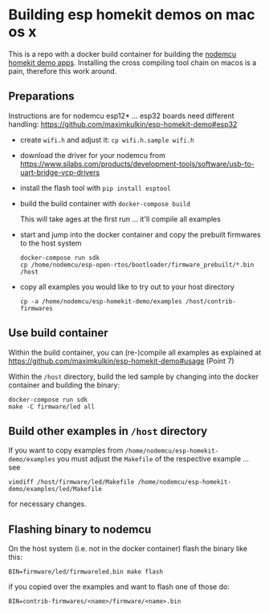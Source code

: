# Building esp homekit demos on mac os x

This is a repo with a docker build container for building the [nodemcu homekit demo apps](https://github.com/maximkulkin/esp-homekit-demo). Installing the cross compiling tool chain on macos is a pain, therefore this work around.



## Preparations

Instructions are for nodemcu esp12* ... esp32 boards need different handling: https://github.com/maximkulkin/esp-homekit-demo#esp32 

- create `wifi.h` and adjust it: `cp wifi.h.sample wifi.h` 

- download the driver for your nodemcu from https://www.silabs.com/products/development-tools/software/usb-to-uart-bridge-vcp-drivers

- install the flash tool with `pip install esptool` 

- build the build container with `docker-compose build`

  This will take ages at the first run ... it'll compile all examples

- start and jump into the docker container and copy the prebuilt firmwares to the host system

      docker-compose run sdk
      cp /home/nodemcu/esp-open-rtos/bootloader/firmware_prebuilt/*.bin /host

- copy all examples you would like to try out to your host directory

      cp -a /home/nodemcu/esp-homekit-demo/examples /host/contrib-firmwares

## Use build container

Within the build container, you can (re-)compile all examples as explained at
https://github.com/maximkulkin/esp-homekit-demo#usage (Point 7)

Within the `/host` directory, build the led sample by changing into the docker container and building the binary:

    docker-compose run sdk
    make -C firmware/led all

## Build other examples in `/host` directory

If you want to copy examples from `/home/nodemcu/esp-homekit-demo/examples` you must adjust the `Makefile` of the respective example ... see

    vimdiff /host/firmware/led/Makefile /home/nodemcu/esp-homekit-demo/examples/led/Makefile

for necessary changes.

## Flashing binary to nodemcu

On the host system (i.e. not in the docker container) flash the binary like this:

    BIN=firmware/led/firmwareled.bin make flash

if you copied over the examples and want to flash one of those do:

    BIN=contrib-firmwares/<name>/firmware/<name>.bin